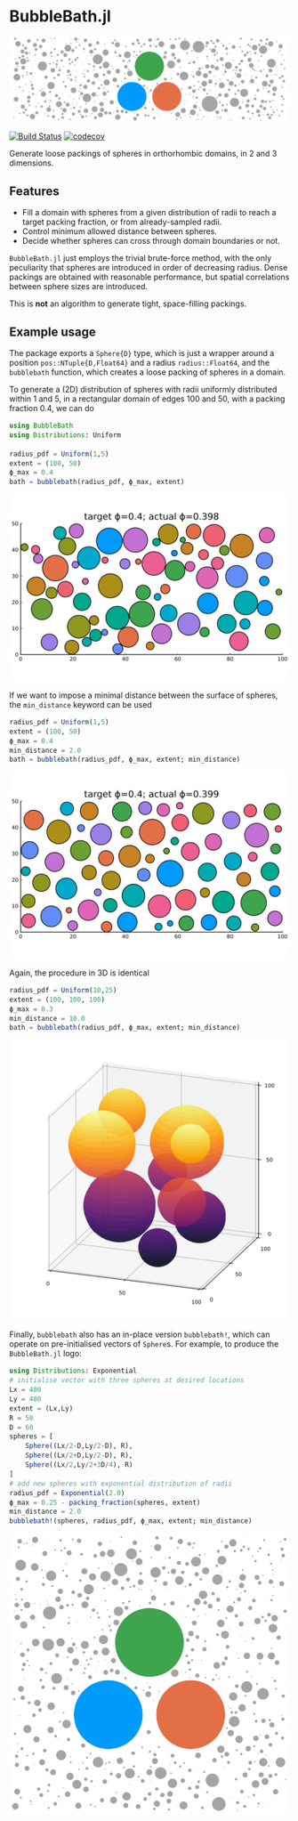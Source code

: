 # BubbleBath.jl

<p align="center" width="100%">
<img src="examples/bubblebath_logo.svg">
</p>

[![Build Status](https://github.com/mastrof/BubbleBath.jl/workflows/CI/badge.svg)](https://github.com/mastrof/BubbleBath.jl/actions)
[![codecov](https://codecov.io/gh/mastrof/BubbleBath.jl/branch/main/graphs/badge.svg)](https://codecov.io/gh/mastrof/BubbleBath.jl)

Generate loose packings of spheres in orthorhombic domains, in 2 and 3 dimensions.


## Features
* Fill a domain with spheres from a given distribution of radii to reach a target
    packing fraction, or from already-sampled radii.
* Control minimum allowed distance between spheres.
* Decide whether spheres can cross through domain boundaries or not.

`BubbleBath.jl` just employs the trivial brute-force method,
with the only peculiarity that spheres are introduced in
order of decreasing radius.
Dense packings are obtained with reasonable performance,
but spatial correlations between sphere sizes are introduced.

This is **not** an algorithm to generate tight, space-filling packings.

## Example usage
The package exports a `Sphere{D}` type, which is just a wrapper around a 
position `pos::NTuple{D,Float64}` and a radius `radius::Float64`, and
the `bubblebath` function, which creates a loose packing of spheres in a domain.

To generate a (2D) distribution of spheres with radii uniformly distributed
within 1 and 5, in a rectangular domain of edges 100 and 50,
with a packing fraction 0.4, we can do
```julia
using BubbleBath
using Distributions: Uniform

radius_pdf = Uniform(1,5)
extent = (100, 50)
ϕ_max = 0.4
bath = bubblebath(radius_pdf, ϕ_max, extent)
```
![Bubblebath in 2D](examples/2d.svg)

If we want to impose a minimal distance between the surface of spheres,
the `min_distance` keyword can be used
```julia
radius_pdf = Uniform(1,5)
extent = (100, 50)
ϕ_max = 0.4
min_distance = 2.0
bath = bubblebath(radius_pdf, ϕ_max, extent; min_distance)
```
![Bubblebath in 2D with minimum separation](examples/2d_mindist.svg)

Again, the procedure in 3D is identical
```julia
radius_pdf = Uniform(10,25)
extent = (100, 100, 100)
ϕ_max = 0.3
min_distance = 10.0
bath = bubblebath(radius_pdf, ϕ_max, extent; min_distance)
```
![Bubblebath in 3D with minimum separation](examples/3d_mindist.svg)

Finally, `bubblebath` also has an in-place version `bubblebath!`, which can operate on pre-initialised
vectors of `Sphere`s.
For example, to produce the `BubbleBath.jl` logo:
```julia
using Distributions: Exponential
# initialise vector with three spheres at desired locations
Lx = 400
Ly = 400
extent = (Lx,Ly)
R = 50
D = 60
spheres = [
    Sphere((Lx/2-D,Ly/2-D), R),
    Sphere((Lx/2+D,Ly/2-D), R),
    Sphere((Lx/2,Ly/2+3D/4), R)
]
# add new spheres with exponential distribution of radii
radius_pdf = Exponential(2.0)
ϕ_max = 0.25 - packing_fraction(spheres, extent)
min_distance = 2.0
bubblebath!(spheres, radius_pdf, ϕ_max, extent; min_distance)
```
<img src="examples/2d_inplace.svg" width="600">